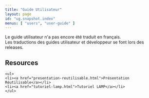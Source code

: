 ```yaml
---
title: "Guide Utilisateur"
layout: page
id: "ug.snapshot.index"
menus: [ "users", "user-guide" ]
---
```


Le guide utilisateur n'a pas encore été traduit en français.  
Les traductions des guides utilisateur et développeur se font lors des releases.

<!-- 
	We use HTML syntax in this page because we need CSS classes for floating.
	Markdown does not support it.
 -->
 
<div class="floated">
	<h2>Resources</h2>

	<ul>
	<li><a href="presentation-reutilisable.html">Présentation Réutilisable</a></li>
	<li><a href="tutoriel-lamp.html">Tutoriel LAMP</a></li>
	</ul>
</div>

<div class="clear"></div>

